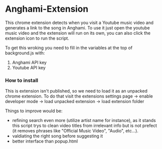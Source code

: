 # Anghami-Extension

This chrome extension detects when you visit a Youtube music video and generates a link to the song in Anghami.
To use it just open the youtube music video and the extension will run on its own, you can also click the extension icon to run the script.

To get this wroking you need to fill in the variables at the top of background.js with:
1. Anghami API key
2. Youtube API key

### How to install
This is extension isn't published, so we need to load it as an unpacked chrome extension. To do that visit the extensions settings page -> enable developer mode -> load unpacked extension -> load extension folder

Things to improve would be:
+ refining search even more (utilize artist name for instance), as it stands this script trys to clean video titles from irrelevant info but is not prefect (it removes phrases like "Official Music Video", "Audio", etc...).
+ valdiating the right song before suggesting it
+ better interface than popup.html
